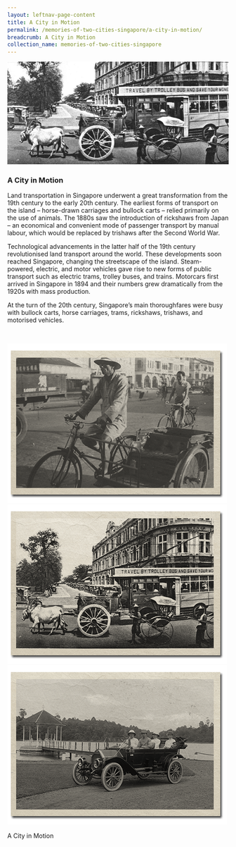 ```yaml
---
layout: leftnav-page-content
title: A City in Motion
permalink: /memories-of-two-cities-singapore/a-city-in-motion/
breadcrumb: A City in Motion
collection_name: memories-of-two-cities-singapore
---
```


![A traffic policeman guiding vehicles at road junction, 1950s](/images/city-in-motion/city-in-motion-banner.jpg)

### **A City in Motion** 
Land transportation in Singapore underwent a great transformation from the 19th century to the early 20th century. The earliest forms of transport on the island – horse-drawn carriages and bullock carts – relied primarily on the use of animals. The 1880s saw the introduction of rickshaws from Japan – an economical and convenient mode of passenger transport by manual labour, which would be replaced by trishaws after the Second World War.

Technological advancements in the latter half of the 19th century revolutionised land transport around the world. These developments soon reached Singapore, changing the streetscape of the island. Steam-powered, electric, and motor vehicles gave rise to new forms of public transport such as electric trams, trolley buses, and trains. Motorcars first arrived in Singapore in 1894 and their numbers grew dramatically from the 1920s with mass production.

At the turn of the 20th century, Singapore’s main thoroughfares were busy with bullock carts, horse carriages, trams, rickshaws, trishaws, and motorised vehicles.
<p>&nbsp;</p>


<div class="category-stacked-area">
  
<div class="photo-stacked-wrap">
  <div class="photos">
    <img class="photo-lv-1" src="/images/city-in-motion/city-photo-stack-1.png">
    <img class="photo-lv-2" src="/images/city-in-motion/city-photo-stack-2.png">
    <img class="photo-lv-3" src="/images/city-in-motion/city-photo-stack-3.png">
  </div>
  <p>A City in Motion</p>
  <a class="cover" href="/memories-of-two-cities-singapore/a-city-in-motion/a-city-in-motion"></a>
</div> 
  
